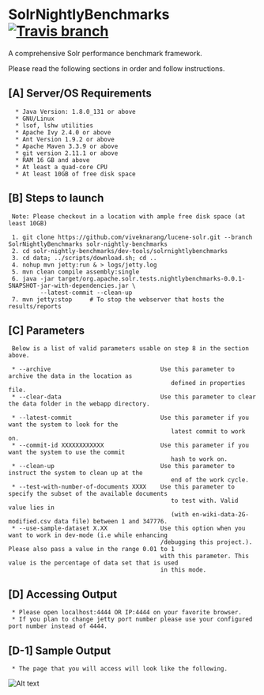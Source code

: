 # SolrNightlyBenchmarks  [![Travis branch](https://img.shields.io/travis/rust-lang/rust/master.svg)]()

A comprehensive Solr performance benchmark framework.

Please read the following sections in order and follow instructions. 

## [A] Server/OS Requirements

      * Java Version: 1.8.0_131 or above
      * GNU/Linux
      * lsof, lshw utilities
      * Apache Ivy 2.4.0 or above
      * Ant Version 1.9.2 or above
      * Apache Maven 3.3.9 or above
      * git version 2.11.1 or above
      * RAM 16 GB and above
      * At least a quad-core CPU
      * At least 10GB of free disk space
      
## [B] Steps to launch

     Note: Please checkout in a location with ample free disk space (at least 10GB)

     1. git clone https://github.com/viveknarang/lucene-solr.git --branch SolrNightlyBenchmarks solr-nightly-benchmarks
     2. cd solr-nightly-benchmarks/dev-tools/solrnightlybenchmarks
     3. cd data; ../scripts/download.sh; cd ..
     4. nohup mvn jetty:run & > logs/jetty.log
     5. mvn clean compile assembly:single
     6. java -jar target/org.apache.solr.tests.nightlybenchmarks-0.0.1-SNAPSHOT-jar-with-dependencies.jar \
             --latest-commit --clean-up 
     7. mvn jetty:stop     # To stop the webserver that hosts the results/reports
     

## [C] Parameters

     Below is a list of valid parameters usable on step 8 in the section above. 
  
     * --archive                               Use this parameter to archive the data in the location as 
                                                  defined in properties file.
     * --clear-data                            Use this parameter to clear the data folder in the webapp directory.
     
     * --latest-commit                         Use this parameter if you want the system to look for the 
                                                  latest commit to work on.
     * --commit-id XXXXXXXXXXXX                Use this parameter if you want the system to use the commit 
                                                  hash to work on.
     * --clean-up                              Use this parameter to instruct the system to clean up at the 
                                                  end of the work cycle.
     * --test-with-number-of-documents XXXX    Use this parameter to specify the subset of the available documents 
                                                  to test with. Valid value lies in 
                                                  (with en-wiki-data-2G-modified.csv data file) between 1 and 347776.
     * --use-sample-dataset X.XX               Use this option when you want to work in dev-mode (i.e while enhancing
                                               /debugging this project.). Please also pass a value in the range 0.01 to 1
                                               with this parameter. This value is the percentage of data set that is used
                                               in this mode. 
     
## [D] Accessing Output

     * Please open localhost:4444 OR IP:4444 on your favorite browser.
     * If you plan to change jetty port number please use your configured port number instead of 4444.
  
## [D-1] Sample Output
     * The page that you will access will look like the following. 

![Alt text](http://www.viveknarang.com/gsoc/snb_screenshot5.PNG)
